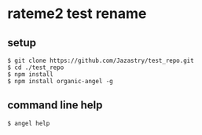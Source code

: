 # rateme2 test rename

## setup

    $ git clone https://github.com/Jazastry/test_repo.git
    $ cd ./test_repo
    $ npm install
    $ npm install organic-angel -g

## command line help

    $ angel help
